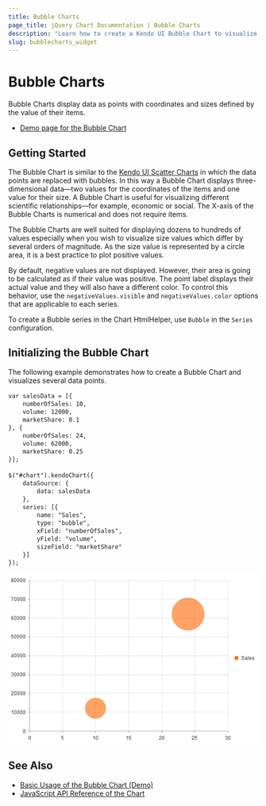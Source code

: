 ```yaml
---
title: Bubble Charts
page_title: jQuery Chart Documentation | Bubble Charts
description: "Learn how to create a Kendo UI Bubble Chart to visualize data points and how to set its properties."
slug: bubblecharts_widget
---
```


# Bubble Charts

Bubble Charts display data as points with coordinates and sizes defined by the value of their items.

* [Demo page for the Bubble Chart](https://demos.telerik.com/kendo-ui/bubble-charts/index)

## Getting Started

The Bubble Chart is similar to the [Kendo UI Scatter Charts](https://demos.telerik.com/kendo-ui/scatter-charts/index) in which the data points are replaced with bubbles. In this way a Bubble Chart displays three-dimensional data&mdash;two values for the coordinates of the items and one value for their size. A Bubble Chart is useful for visualizing different scientific relationships&mdash;for example, economic or social. The X-axis of the Bubble Charts is numerical and does not require items.

The Bubble Charts are well suited for displaying dozens to hundreds of values especially when you wish to visualize size values which differ by several orders of magnitude. As the size value is represented by a circle area, it is a best practice to plot positive values.

By default, negative values are not displayed. However, their area is going to be calculated as if their value was positive. The point label displays their actual value and they will also have a different color. To control this behavior, use the `negativeValues.visible` and `negativeValues.color` options that are applicable to each series.

To create a Bubble series in the Chart HtmlHelper, use `Bubble` in the `Series` configuration.

## Initializing the Bubble Chart

The following example demonstrates how to create a Bubble Chart and visualizes several data points.

    var salesData = [{
        numberOfSales: 10,
        volume: 12000,
        marketShare: 0.1
    }, {
        numberOfSales: 24,
        volume: 62000,
        marketShare: 0.25
    }];

    $("#chart").kendoChart({
        dataSource: {
            data: salesData
        },
        series: [{
            name: "Sales",
            type: "bubble",
            xField: "numberOfSales",
            yField: "volume",
            sizeField: "marketShare"
        }]
    });

![A sample Bubble Chart](chart-bubble.png)

## See Also

* [Basic Usage of the Bubble Chart (Demo)](https://demos.telerik.com/kendo-ui/bubble-charts/index)
* [JavaScript API Reference of the Chart](/api/javascript/dataviz/ui/chart)

